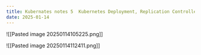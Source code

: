 ```yaml
---
title: Kubernates notes 5  Kubernetes Deployment, Replication Controller and ReplicaSet
date: 2025-01-14
---
```


![[Pasted image 20250114105225.png]]


![[Pasted image 20250114112411.png]]